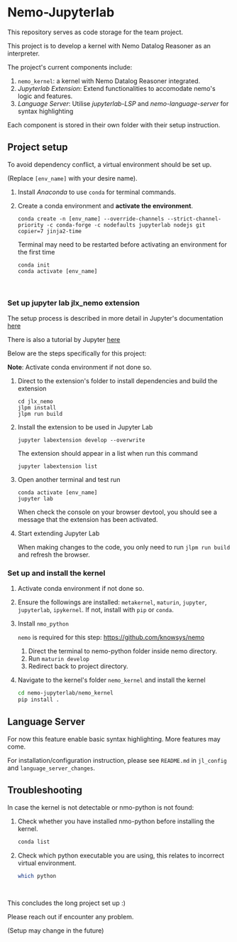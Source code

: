 # Nemo-Jupyterlab

This repository serves as code storage for the team project.

This project is to develop a kernel with Nemo Datalog Reasoner as an interpreter.

The project's current components include:

1. `nemo_kernel`: a kernel with Nemo Datalog Reasoner integrated.
2. *Jupyterlab Extension*: Extend functionalities to accomodate nemo's logic and features.
3. *Language Server*: Utilise *jupyterlab-LSP* and *nemo-language-server* for syntax highlighting

Each component is stored in their own folder with their setup instruction.

## Project setup

To avoid dependency conflict, a virtual environment should be set up.

(Replace `[env_name]` with your desire name).

1. Install *Anaconda* to use `conda` for terminal commands.
2. Create a conda environment and **activate the environment**.

    ```shell
    conda create -n [env_name] --override-channels --strict-channel-priority -c conda-forge -c nodefaults jupyterlab nodejs git copier=7 jinja2-time
    ```

    Terminal may need to be restarted before activating an environment for the first time

    ```shell
    conda init
    conda activate [env_name]
    ```

&nbsp;

### Set up jupyter lab jlx_nemo extension

The setup process is described in more detail in Jupyter's documentation [here](https://jupyterlab.readthedocs.io/en/stable/extension/extension_dev.html#developer-extensions)

There is also a tutorial by Jupyter [here](https://jupyterlab.readthedocs.io/en/stable/extension/extension_tutorial.html)

Below are the steps specifically for this project:

**Note**: Activate conda environment if not done so.

1. Direct to the extension's folder to install dependencies and build the extension

    ```shell
    cd jlx_nemo
    jlpm install
    jlpm run build
    ```

2. Install the extension to be used in Jupyter Lab

    ```shell
    jupyter labextension develop --overwrite
    ```

    The extension should appear in a list when run this command

    ```shell
    jupyter labextension list
    ```

3. Open another terminal and test run

    ```shell
    conda activate [env_name]
    jupyter lab
    ```

    When check the console on your browser devtool, you should see a message that the extension has been activated.

4. Start extending Jupyter Lab

    When making changes to the code, you only need to run `jlpm run build` and refresh the browser.

### Set up and install the kernel

1. Activate conda environment if not done so.
2. Ensure the followings are installed: `metakernel`, `maturin`, `jupyter`, `jupyterlab`, `ipykernel`. If not, install with `pip` or `conda`.
3. Install `nmo_python`

    `nemo` is required for this step: <https://github.com/knowsys/nemo>
    1. Direct the terminal to nemo-python folder inside nemo directory.
    2. Run `maturin develop`
    3. Redirect back to project directory.

4. Navigate to the kernel's folder `nemo_kernel` and install the kernel

    ```bash
    cd nemo-jupyterlab/nemo_kernel
    pip install .
    ```

## Language Server

For now this feature enable basic syntax highlighting. More features may come.

For installation/configuration instruction, please see `README.md` in `jl_config` and `language_server_changes`.

## Troubleshooting

In case the kernel is not detectable or nmo-python is not found:

1. Check whether you have installed nmo-python before installing the kernel.

    ```cmd
    conda list
    ```

2. Check which python executable you are using, this relates to incorrect virtual environment.

    ```bash
    which python
    ```

&nbsp;

This concludes the long project set up :)

Please reach out if encounter any problem.

(Setup may change in the future)
